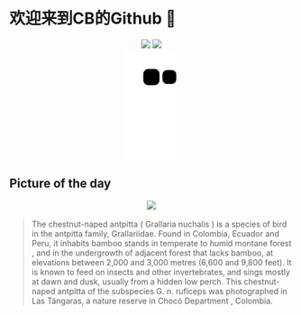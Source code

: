 
# 欢迎来到CB的Github 👋

<div align="center">
  <img height="137px" src="https://github-readme-stats.vercel.app/api?username=SuperCB&show_icons=true&theme=radical" />
  <img height="137px" src="https://github-readme-stats.vercel.app/api/top-langs/?username=SuperCB&hide_title=true&hide_border=true&layout=compact&langs_count=6&text_color=000&icon_color=fff" />
</div>


<div align="center">
    <img src="./contribution-snake/github-contribution-grid-snake.svg" />
</div>



## Picture of the day
<div align="center">
  <img width=400px src="https://upload.wikimedia.org/wikipedia/commons/thumb/b/b8/Chestnut-naped_antpitta_%28Grallaria_nuchalis_ruficeps%29_Las_Tangaras.jpg/960px-Chestnut-naped_antpitta_%28Grallaria_nuchalis_ruficeps%29_Las_Tangaras.jpg" />
</div>

>The  chestnut-naped antpitta  ( Grallaria nuchalis ) is a species of bird in the  antpitta  family, Grallariidae. Found in Colombia, Ecuador and Peru, it inhabits bamboo stands in temperate to humid  montane forest , and in the undergrowth of adjacent forest that lacks bamboo, at elevations between 2,000 and 3,000 metres (6,600 and 9,800 feet). It is known to feed on insects and other invertebrates, and sings mostly at dawn and dusk, usually from a hidden low perch. This chestnut-naped antpitta of the subspecies  G. n. ruficeps  was photographed in Las Tángaras, a nature reserve in  Chocó Department , Colombia.


